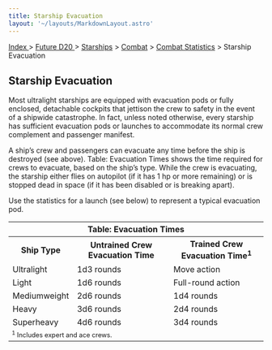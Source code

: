```yaml
---
title: Starship Evacuation
layout: '~/layouts/MarkdownLayout.astro'
---
```


[ Index ](/) > [ Future D20 ](/future.d20.srd) > [Starships](/future.d20.srd/starships) > [Combat](/future.d20.srd/starships/combat) > [Combat Statistics](/future.d20.srd/starships/combat/combat) > Starship Evacuation

## Starship Evacuation

Most ultralight starships are equipped with evacuation pods or fully enclosed,
detachable cockpits that jettison the crew to safety in the event of a
shipwide catastrophe. In fact, unless noted otherwise, every starship has
sufficient evacuation pods or launches to accommodate its normal crew
complement and passenger manifest.

A ship’s crew and passengers can evacuate any time before the ship is
destroyed (see above). Table: Evacuation Times shows the time required for
crews to evacuate, based on the ship’s type. While the crew is evacuating, the
starship either flies on autopilot (if it has 1 hp or more remaining) or is
stopped dead in space (if it has been disabled or is breaking apart).

Use the statistics for a launch (see below) to represent a typical evacuation
pod.


<table> <tr><th colspan="3">Table: Evacuation Times</th></tr> <tr><th>Ship Type</th><th>Untrained Crew Evacuation Time</th><th>Trained Crew Evacuation Time<sup>1</sup></th></tr> <tr><td>Ultralight</td><td>1d3 rounds</td><td>Move action</td></tr> <tr class="shaded"><td>Light</td><td>1d6 rounds</td><td>Full-round action</td></tr> <tr><td>Mediumweight</td><td>2d6 rounds</td><td>1d4 rounds</td></tr> <tr class="shaded"><td>Heavy</td><td>3d6 rounds</td><td>2d4 rounds</td></tr> <tr><td>Superheavy</td><td>4d6 rounds</td><td>3d4 rounds</td></tr> <tr><td colspan="3" style="font-size: .8em; text-align: left"><sup>1</sup> Includes expert and ace crews.</td></tr> </table>


